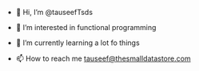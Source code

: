 - 👋 Hi, I’m @tauseefTsds
- 👀 I’m interested in functional programming
- 🌱 I’m currently learning a lot fo things

- 📫 How to reach me tauseef@thesmalldatastore.com

<!---
tauseefTsds/tauseefTsds is a ✨ special ✨ repository because its `README.md` (this file) appears on your GitHub profile.
You can click the Preview link to take a look at your changes.
--->
